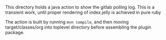 This directory holds a java action to show the gitlab polling log.
This is a transient work, until proper rendering of index.jelly is achieved in pure ruby

The action is built by running `mvn compile`, and then moving target/classes/org into
toplevel directory before assembling the plugin package.

